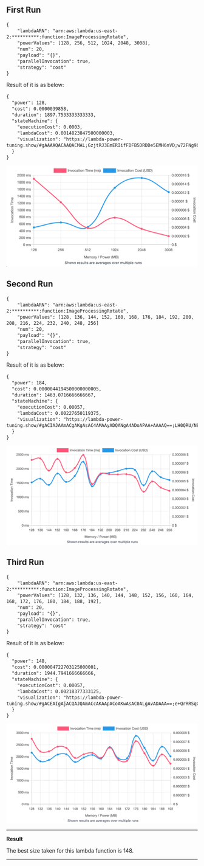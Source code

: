 ## First Run 
```
{
    "lambdaARN": "arn:aws:lambda:us-east-2:**********:function:ImageProcessingRotate",
    "powerValues": [128, 256, 512, 1024, 2048, 3008],
    "num": 20,
    "payload": "{}",
    "parallelInvocation": true,
    "strategy": "cost"
}
```
Result of it is as below: 

```
{
  "power": 128,
  "cost": 0.0000039858,
  "duration": 1897.7533333333333,
  "stateMachine": {
    "executionCost": 0.0003,
    "lambdaCost": 0.0014823847500000003,
    "visualization": "https://lambda-power-tuning.show/#gAAAAQACAAQACMAL;GzjtRJ3EmERIifFDFB5DRDDe5EMH6nVD;w72FNg9brDY9a4g2aCFcNzIXgTdVrUs3"
  }
}
```

<img src="graphs/first_run.png"
     style="float: center;" />

## Second Run 
```
{
    "lambdaARN": "arn:aws:lambda:us-east-2:**********:function:ImageProcessingRotate",
    "powerValues": [128, 136, 144, 152, 160, 168, 176, 184, 192, 200, 208, 216, 224, 232, 240, 248, 256]
    "num": 20,
    "payload": "{}",
    "parallelInvocation": true,
    "strategy": "cost"
}
```
Result of it is as below: 

```
{
  "power": 184,
  "cost": 0.0000044194500000000005,
  "duration": 1463.0716666666667,
  "stateMachine": {
    "executionCost": 0.00057,
    "lambdaCost": 0.00227650119375,
    "visualization": "https://lambda-power-tuning.show/#gACIAJAAmACgAKgAsAC4AMAAyADQANgA4ADoAPAA+AAAAQ==;LH0QRU/NE0W8+fFEmusSRbj86UT5Gf1EYKUbRUvitkQDu+RE9vjhRFk04URIDeJEhUHVRPLRlERjA8JEHyWnRPJ5mEQ=;2umiNkgQsTaleJk2H7nENvDipDbqR7s2XFnxNslKlDaubME2yQ/HNk1WzjYDG9c2mH7SNkQcmDbqLs02f6u2NtPuqzY="
  }
}

```

<img src="graphs/second_run.png"
     style="float: center;" />

## Third Run 
```
{
    "lambdaARN": "arn:aws:lambda:us-east-2:**********:function:ImageProcessingRotate",
    "powerValues": [128, 132, 136, 140, 144, 148, 152, 156, 160, 164, 168, 172, 176, 180, 184, 188, 192],
    "num": 20,
    "payload": "{}",
    "parallelInvocation": true,
    "strategy": "cost"
}
```
Result of it is as below: 

```
{
  "power": 148,
  "cost": 0.000004722703125000001,
  "duration": 1944.7941666666666,
  "stateMachine": {
    "executionCost": 0.00057,
    "lambdaCost": 0.00218377333125,
    "visualization": "https://lambda-power-tuning.show/#gACEAIgAjACQAJQAmACcAKAApACoAKwAsAC0ALgAvADAAA==;e+QrRRSqCkVB7ApFgkgXRfnJE0VqGfNEFAkDRcPOBkWuJfNE4bYURQBG6URIB+REPbolRQq+BUUmP8pEmrECRQDs1EQ=;6djBNh4/oTarbqY2WJa6NqZ6uza2d542JnivNlo9uTaJZ6s2Qt/WNhurrDZ+zaw2W3kAN7QN1DYk5KM2qYLYNlUbtDY="
  }
}

```

<img src="graphs/third_run.png"
     style="float: center;" />


---
**Result**

The best size taken for this lambda function is 148.

---

